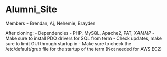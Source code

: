 # Alumni_Site
Members -
Brendan, Aj, Nehemie, Brayden


After cloning: 
    - Dependencies - PHP, MySQL, Apache2, PAT, *XAMMP* 
    - Make sure to install PDO drivers for SQL from term 
    - Check updates, make sure to limit GUI through startup in 
    - Make sure to check the /etc/default/grub file for the startup of the term (Not needed for AWS EC2) 

